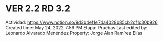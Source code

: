 # VER 2.2 RD 3.2

Actividad: https://www.notion.so/9d3b4ef1e74a4028b85cb2cf1c30b926
Created time: May 24, 2022 7:56 PM
Etapa: Pruebas
Last edited by: Leonardo Alvarado Menéndez
Property: Jorge Alan Ramírez Elías